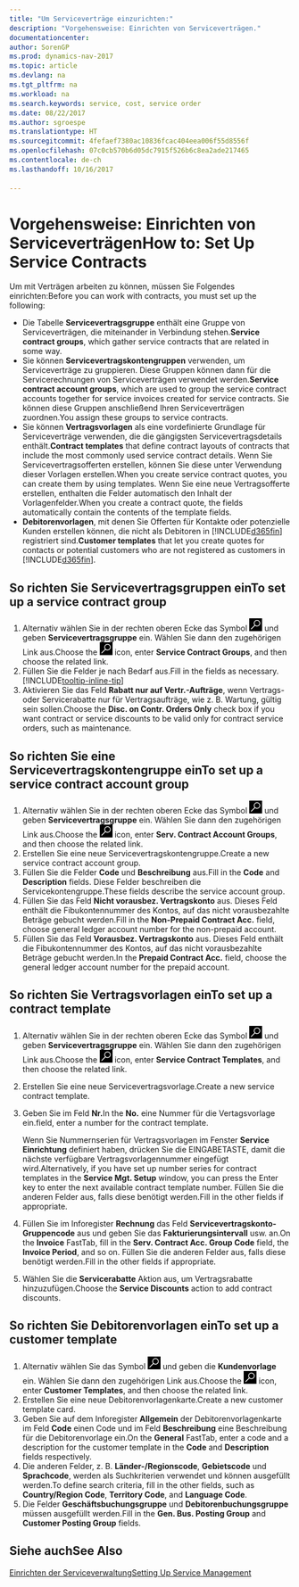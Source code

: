 ```yaml
---
title: "Um Serviceverträge einzurichten:"
description: "Vorgehensweise: Einrichten von Serviceverträgen."
documentationcenter: 
author: SorenGP
ms.prod: dynamics-nav-2017
ms.topic: article
ms.devlang: na
ms.tgt_pltfrm: na
ms.workload: na
ms.search.keywords: service, cost, service order
ms.date: 08/22/2017
ms.author: sgroespe
ms.translationtype: HT
ms.sourcegitcommit: 4fefaef7380ac10836fcac404eea006f55d8556f
ms.openlocfilehash: 07c0cb570b6d05dc7915f526b6c8ea2ade217465
ms.contentlocale: de-ch
ms.lasthandoff: 10/16/2017

---
```


# <a name="how-to-set-up-service-contracts"></a><span data-ttu-id="c1baf-103">Vorgehensweise: Einrichten von Serviceverträgen</span><span class="sxs-lookup"><span data-stu-id="c1baf-103">How to: Set Up Service Contracts</span></span>
<span data-ttu-id="c1baf-104">Um mit Verträgen arbeiten zu können, müssen Sie Folgendes einrichten:</span><span class="sxs-lookup"><span data-stu-id="c1baf-104">Before you can work with contracts, you must set up the following:</span></span> 

* <span data-ttu-id="c1baf-105">Die Tabelle **Servicevertragsgruppe** enthält eine Gruppe von Serviceverträgen, die miteinander in Verbindung stehen.</span><span class="sxs-lookup"><span data-stu-id="c1baf-105">**Service contract groups**, which gather service contracts that are related in some way.</span></span>
* <span data-ttu-id="c1baf-106">Sie können **Servicevertragskontengruppen** verwenden, um Serviceverträge zu gruppieren. Diese Gruppen können dann für die Servicerechnungen von Serviceverträgen verwendet werden.</span><span class="sxs-lookup"><span data-stu-id="c1baf-106">**Service contract account groups**, which are used to group the service contract accounts together for service invoices created for service contracts.</span></span> <span data-ttu-id="c1baf-107">Sie können diese Gruppen anschließend Ihren Serviceverträgen zuordnen.</span><span class="sxs-lookup"><span data-stu-id="c1baf-107">You assign these groups to service contracts.</span></span>  
* <span data-ttu-id="c1baf-108">Sie können **Vertragsvorlagen** als eine vordefinierte Grundlage für Serviceverträge verwenden, die die gängigsten Servicevertragsdetails enthält.</span><span class="sxs-lookup"><span data-stu-id="c1baf-108">**Contract templates** that define contract layouts of contracts that include the most commonly used service contract details.</span></span> <span data-ttu-id="c1baf-109">Wenn Sie Servicevertragsofferten erstellen, können Sie diese unter Verwendung dieser Vorlagen erstellen.</span><span class="sxs-lookup"><span data-stu-id="c1baf-109">When you create service contract quotes, you can create them by using templates.</span></span> <span data-ttu-id="c1baf-110">Wenn Sie eine neue Vertragsofferte erstellen, enthalten die Felder automatisch den Inhalt der Vorlagenfelder.</span><span class="sxs-lookup"><span data-stu-id="c1baf-110">When you create a contract quote, the fields automatically contain the contents of the template fields.</span></span>
* <span data-ttu-id="c1baf-111">**Debitorenvorlagen**, mit denen Sie Offerten für Kontakte oder potenzielle Kunden erstellen können, die nicht als Debitoren in [!INCLUDE[d365fin](includes/d365fin_md.md)] registriert sind.</span><span class="sxs-lookup"><span data-stu-id="c1baf-111">**Customer templates** that let you create quotes for contacts or potential customers who are not registered as customers in [!INCLUDE[d365fin](includes/d365fin_md.md)].</span></span>  

## <a name="to-set-up-a-service-contract-group"></a><span data-ttu-id="c1baf-112">So richten Sie Servicevertragsgruppen ein</span><span class="sxs-lookup"><span data-stu-id="c1baf-112">To set up a service contract group</span></span>  
1. <span data-ttu-id="c1baf-113">Alternativ wählen Sie in der rechten oberen Ecke das Symbol ![Nach Seite oder Bericht suchen](media/ui-search/search_small.png "Nach Seite oder Bericht suchen") und geben **Servicevertragsgruppe** ein. Wählen Sie dann den zugehörigen Link aus.</span><span class="sxs-lookup"><span data-stu-id="c1baf-113">Choose the ![Search for Page or Report](media/ui-search/search_small.png "Search for Page or Report icon") icon, enter **Service Contract Groups**, and then choose the related link.</span></span>  
2. <span data-ttu-id="c1baf-114">Füllen Sie die Felder je nach Bedarf aus.</span><span class="sxs-lookup"><span data-stu-id="c1baf-114">Fill in the fields as necessary.</span></span> [!INCLUDE[tooltip-inline-tip](includes/tooltip-inline-tip_md.md)]
3. <span data-ttu-id="c1baf-115">Aktivieren Sie das Feld **Rabatt nur auf Vertr.-Aufträge**, wenn Vertrags- oder Servicerabatte nur für Vertragsaufträge, wie z. B. Wartung, gültig sein sollen.</span><span class="sxs-lookup"><span data-stu-id="c1baf-115">Choose the **Disc. on Contr. Orders Only** check box if you want contract or service discounts to be valid only for contract service orders, such as maintenance.</span></span>  

## <a name="to-set-up-a-service-contract-account-group"></a><span data-ttu-id="c1baf-116">So richten Sie eine Servicevertragskontengruppe ein</span><span class="sxs-lookup"><span data-stu-id="c1baf-116">To set up a service contract account group</span></span>  
1. <span data-ttu-id="c1baf-117">Alternativ wählen Sie in der rechten oberen Ecke das Symbol ![Nach Seite oder Bericht suchen](media/ui-search/search_small.png "Nach Seite oder Bericht suchen") und geben **Servicevertragsgruppe** ein. Wählen Sie dann den zugehörigen Link aus.</span><span class="sxs-lookup"><span data-stu-id="c1baf-117">Choose the ![Search for Page or Report](media/ui-search/search_small.png "Search for Page or Report icon") icon, enter **Serv. Contract Account Groups**, and then choose the related link.</span></span>  
2. <span data-ttu-id="c1baf-118">Erstellen Sie eine neue Servicevertragskontengruppe.</span><span class="sxs-lookup"><span data-stu-id="c1baf-118">Create a new service contract account group.</span></span>   
3. <span data-ttu-id="c1baf-119">Füllen Sie die Felder **Code** und **Beschreibung** aus.</span><span class="sxs-lookup"><span data-stu-id="c1baf-119">Fill in the **Code** and **Description** fields.</span></span> <span data-ttu-id="c1baf-120">Diese Felder beschreiben die Servicekontengruppe.</span><span class="sxs-lookup"><span data-stu-id="c1baf-120">These fields describe the service account group.</span></span>  
4. <span data-ttu-id="c1baf-121">Füllen Sie das Feld **Nicht vorausbez. Vertragskonto** aus. Dieses Feld enthält die Fibukontennummer des Kontos, auf das nicht vorausbezahlte Beträge gebucht werden.</span><span class="sxs-lookup"><span data-stu-id="c1baf-121">Fill in the **Non-Prepaid Contract Acc.** field, choose general ledger account number for the non-prepaid account.</span></span>  
5. <span data-ttu-id="c1baf-122">Füllen Sie das Feld **Vorausbez. Vertragskonto** aus. Dieses Feld enthält die Fibukontennummer des Kontos, auf das nicht vorausbezahlte Beträge gebucht werden.</span><span class="sxs-lookup"><span data-stu-id="c1baf-122">In the **Prepaid Contract Acc.** field, choose the general ledger account number for the prepaid account.</span></span>  

## <a name="to-set-up-a-contract-template"></a><span data-ttu-id="c1baf-123">So richten Sie Vertragsvorlagen ein</span><span class="sxs-lookup"><span data-stu-id="c1baf-123">To set up a contract template</span></span>  
1. <span data-ttu-id="c1baf-124">Alternativ wählen Sie in der rechten oberen Ecke das Symbol ![Nach Seite oder Bericht suchen](media/ui-search/search_small.png "Nach Seite oder Bericht suchen") und geben **Servicevertragsgruppe** ein. Wählen Sie dann den zugehörigen Link aus.</span><span class="sxs-lookup"><span data-stu-id="c1baf-124">Choose the ![Search for Page or Report](media/ui-search/search_small.png "Search for Page or Report icon") icon, enter **Service Contract Templates**, and then choose the related link.</span></span>  
2. <span data-ttu-id="c1baf-125">Erstellen Sie eine neue Servicevertragsvorlage.</span><span class="sxs-lookup"><span data-stu-id="c1baf-125">Create a new service contract template.</span></span>  
3. <span data-ttu-id="c1baf-126">Geben Sie im Feld **Nr.**</span><span class="sxs-lookup"><span data-stu-id="c1baf-126">In the **No.**</span></span> <span data-ttu-id="c1baf-127">eine Nummer für die Vertagsvorlage ein.</span><span class="sxs-lookup"><span data-stu-id="c1baf-127">field, enter a number for the contract template.</span></span>  
  
     <span data-ttu-id="c1baf-128">Wenn Sie Nummernserien für Vertragsvorlagen im Fenster **Service Einrichtung** definiert haben, drücken Sie die EINGABETASTE, damit die nächste verfügbare Vertragsvorlagennummer eingefügt wird.</span><span class="sxs-lookup"><span data-stu-id="c1baf-128">Alternatively, if you have set up number series for contract templates in the **Service Mgt. Setup** window, you can press the Enter key to enter the next available contract template number.</span></span> <span data-ttu-id="c1baf-129">Füllen Sie die anderen Felder aus, falls diese benötigt werden.</span><span class="sxs-lookup"><span data-stu-id="c1baf-129">Fill in the other fields if appropriate.</span></span>  
  
4. <span data-ttu-id="c1baf-130">Füllen Sie im Inforegister **Rechnung** das Feld **Servicevertragskonto-Gruppencode** aus und geben Sie das **Fakturierungsintervall** usw. an.</span><span class="sxs-lookup"><span data-stu-id="c1baf-130">On the **Invoice** FastTab, fill in the **Serv. Contract Acc. Group Code** field, the **Invoice Period**, and so on.</span></span> <span data-ttu-id="c1baf-131">Füllen Sie die anderen Felder aus, falls diese benötigt werden.</span><span class="sxs-lookup"><span data-stu-id="c1baf-131">Fill in the other fields if appropriate.</span></span>  
5. <span data-ttu-id="c1baf-132">Wählen Sie die **Servicerabatte** Aktion aus, um Vertragsrabatte hinzuzufügen.</span><span class="sxs-lookup"><span data-stu-id="c1baf-132">Choose the **Service Discounts** action to add contract discounts.</span></span>  

## <a name="to-set-up-a-customer-template"></a><span data-ttu-id="c1baf-133">So richten Sie Debitorenvorlagen ein</span><span class="sxs-lookup"><span data-stu-id="c1baf-133">To set up a customer template</span></span>  
1. <span data-ttu-id="c1baf-134">Alternativ wählen Sie das Symbol ![Nach Seite oder Bericht suchen](media/ui-search/search_small.png "Nach Seite oder Bericht suchen") und geben die **Kundenvorlage** ein. Wählen Sie dann den zugehörigen Link aus.</span><span class="sxs-lookup"><span data-stu-id="c1baf-134">Choose the ![Search for Page or Report](media/ui-search/search_small.png "Search for Page or Report icon") icon, enter **Customer Templates**, and then choose the related link.</span></span>  
2. <span data-ttu-id="c1baf-135">Erstellen Sie eine neue Debitorenvorlagenkarte.</span><span class="sxs-lookup"><span data-stu-id="c1baf-135">Create a new customer template card.</span></span>  
3. <span data-ttu-id="c1baf-136">Geben Sie auf dem Inforegister **Allgemein** der Debitorenvorlagenkarte im Feld **Code** einen Code und im Feld **Beschreibung** eine Beschreibung für die Debitorenvorlage ein.</span><span class="sxs-lookup"><span data-stu-id="c1baf-136">On the **General** FastTab, enter a code and a description for the customer template in the **Code** and **Description** fields respectively.</span></span> 
4. <span data-ttu-id="c1baf-137">Die anderen Felder, z. B. **Länder-/Regionscode**, **Gebietscode** und **Sprachcode**, werden als Suchkriterien verwendet und können ausgefüllt werden.</span><span class="sxs-lookup"><span data-stu-id="c1baf-137">To define search criteria, fill in the other fields, such as **Country/Region Code**, **Territory Code**, and **Language Code**.</span></span>  
5. <span data-ttu-id="c1baf-138">Die Felder  **Geschäftsbuchungsgruppe** und  **Debitorenbuchungsgruppe** müssen ausgefüllt werden.</span><span class="sxs-lookup"><span data-stu-id="c1baf-138">Fill in the **Gen. Bus. Posting Group** and **Customer Posting Group** fields.</span></span>  

## <a name="see-also"></a><span data-ttu-id="c1baf-139">Siehe auch</span><span class="sxs-lookup"><span data-stu-id="c1baf-139">See Also</span></span>
[<span data-ttu-id="c1baf-140">Einrichten der Serviceverwaltung</span><span class="sxs-lookup"><span data-stu-id="c1baf-140">Setting Up Service Management</span></span>](service-setup-service.md)
